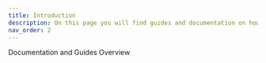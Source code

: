 ```yaml
---
title: Introduction
description: On this page you will find guides and documentation on how to do things in the city. 
nav_order: 2
---
```


Documentation and Guides Overview
